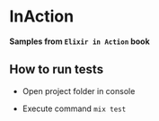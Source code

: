 # InAction

**Samples from `Elixir in Action` book**

## How to run tests

* Open project folder in console

* Execute command `mix test`
